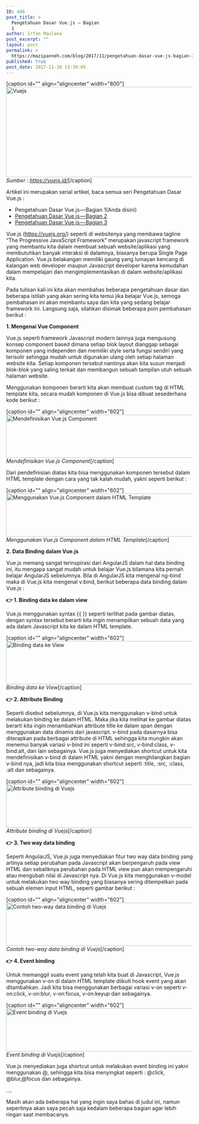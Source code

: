 ```yaml
---
ID: 446
post_title: >
  Pengetahuan Dasar Vue.js — Bagian
  1
author: Irfan Maulana
post_excerpt: ""
layout: post
permalink: >
  https://mazipanneh.com/blog/2017/11/pengetahuan-dasar-vue-js-bagian-1/
published: true
post_date: 2017-11-10 13:39:05
---
```

[caption id="" align="aligncenter" width="800"]<img src="https://cdn-images-1.medium.com/max/800/1*TLIHVxC4s25LX9Fls8QZrA.png" alt="Vuejs" width="800" height="243" /> <em>Sumber : https://vuejs.id/</em>[/caption]

Artikel ini merupakan serial artikel, baca semua seri Pengetahuan Dasar Vue.js :

<ul>
    <li>Pengetahuan Dasar Vue.js — Bagian 1(Anda disini)</li>
    <li><a href="https://mazipanneh.com/blog/2017/11/pengetahuan-dasar-vue-js-bagian-2/" target="_blank" rel="noopener">Pengetahuan Dasar Vue.js — Bagian 2</a></li>
    <li><a href="https://mazipanneh.com/blog/2017/11/pengetahuan-dasar-vue-js-bagian-3/" target="_blank" rel="noopener">Pengetahuan Dasar Vue.js — Bagian 3</a></li>
</ul>

Vue.js (https://vuejs.org/) seperti di websitenya yang membawa tagline “The Progressive JavaScript Framework” merupakan javascript framework yang membantu kita dalam membuat sebuah website/aplikasi yang membutuhkan banyak interaksi di dalamnya, biasanya berupa Single Page Application. Vue.js belakangan memiliki gaung yang lumayan kencang di kalangan web developer maupun Javascript developer karena kemudahan dalam mempelajari dan mengimplementasikan di dalam website/aplikasi kita.

Pada tulisan kali ini kita akan membahas beberapa pengetahuan dasar dan beberapa istilah yang akan sering kita temui jika belajar Vue.js, semoga pembahasan ini akan membantu saya dan kita yang sedang belajar framework ini.
Langsung saja, silahkan disimak beberapa poin pembahasan berikut :

<strong>1. Mengenai Vue Component</strong>

Vue.js seperti framework Javascript modern lainnya juga mengusung konsep component based dimana setiap blok layout dianggap sebagai komponen yang independen dan memiliki style serta fungsi sendiri yang terisolir sehingga mudah untuk digunakan ulang oleh setiap halaman website kita. Setiap komponen tersebut nantinya akan kita susun menjadi blok-blok yang saling terkait dan membangun sebuah tampilan utuh sebuah halaman website.

Menggunakan komponen berarti kita akan membuat custom tag di HTML template kita, secara mudah komponen di Vue.js bisa dibuat sesederhana kode berikut :

[caption id="" align="aligncenter" width="602"]<img src="https://cdn-images-1.medium.com/max/800/1*UrS8uYY_ud6HnUKVbgPaFg.png" alt="Mendefinisikan Vue.js Component" width="602" height="116" /> <em>Mendefinisikan Vue.js Component</em>[/caption]

Dari pendefinisian diatas kita bisa menggunakan komponen tersebut dalam HTML template dengan cara yang tak kalah mudah, yakni seperti berikut :

[caption id="" align="aligncenter" width="602"]<img src="https://cdn-images-1.medium.com/max/800/1*VE7izWNyCw8OwS4ECyxGGA.png" alt="Menggunakan Vue.js Component dalam HTML Template" width="602" height="116" /> <em>Menggunakan Vue.js Component dalam HTML Template</em>[/caption]

<strong>2. Data Binding dalam Vue.js</strong>

Vue.js memang sangat terinspirasi dari AngularJS dalam hal data binding ini, itu mengapa sangat mudah untuk belajar Vue.js bilamana kita pernah belajar AngularJS sebelumnya. Bila di AngularJS kita mengenal ng-bind maka di Vue.js kita mengenal v:bind, berikut beberapa data binding dalam Vue.js :

<strong>&#x1f449; 1. Binding data ke dalam view</strong>

Vue.js menggunakan syntax {{ }} seperti terlihat pada gambar diatas, dengan syntax tersebut berarti kita ingin menampilkan sebuah data yang ada dalam Javascript kita ke dalam HTML template.

[caption id="" align="aligncenter" width="602"]<img src="https://cdn-images-1.medium.com/max/800/1*24isMnRrGBh8ZLkAnkxIeA.png" alt="Binding data ke View" width="602" height="116" /> <em>Binding data ke View</em>[/caption]

<strong>&#x1f449; 2. Attribute Binding</strong>

Seperti disebut sebelumnya, di Vue.js kita menggunakan v-bind untuk melakukan binding ke dalam HTML. Maka jika kita melihat ke gambar diatas berarti kita ingin menambahkan attribute title ke dalam span dengan menggunakan data dinamis dari javascript. v-bind pada dasarnya bisa diterapkan pada berbagai attribute di HTML sehingga kita mungkin akan menemui banyak variasi v-bind ini seperti v-bind:src, v-bind:class, v-bind:alt, dan lain sebagainya. 
Vue.js juga menyediakan shortcut untuk kita mendefinisikan v-bind di dalam HTML yakni dengan menghilangkan bagian v-bind nya, jadi kita bisa menggunakan shortcut seperti :title, :src, :class, :alt dan sebagainya.

[caption id="" align="aligncenter" width="602"]<img src="https://cdn-images-1.medium.com/max/800/1*mSVRJZ1aNZc4CAh3P697Og.png" alt="Attribute binding di Vuejs" width="602" height="116" /> <em>Attribute binding di Vuejs</em>[/caption]

<strong>&#x1f449; 3. Two way data binding</strong>

Seperti AngularJS, Vue.js juga menyediakan fitur two way data binding yang artinya setiap perubahan pada Javascript akan berpengaruh pada view HTML dan sebaliknya perubahan pada HTML view pun akan mempengaruhi atau mengubah nilai di Javascript nya.
Di Vue.js kita menggunakan v-model untuk melakukan two way binding yang biasanya sering ditempelkan pada sebuah elemen input HTML, seperti gambar berikut :

[caption id="" align="aligncenter" width="602"]<img src="https://cdn-images-1.medium.com/max/800/1*gR8ZMoqTliJLwY7V-3prZA.png" alt="Contoh two-way data binding di Vuejs" width="602" height="116" /> <em>Contoh two-way data binding di Vuejs</em>[/caption]

<strong>&#x1f449; 4. Event binding</strong>

Untuk memanggil suatu event yang telah kita buat di Javascript, Vue.js menggunakan v-on di dalam HTML template diikuti hook event yang akan ditambahkan. Jadi kita bisa menggunakan berbagai variasi v-on seperti v-on:click, v-on:blur, v-on:focus, v-on:keyup dan sebagainya.

[caption id="" align="aligncenter" width="602"]<img src="https://cdn-images-1.medium.com/max/800/1*LhxPyR8mv0Cf5zjPf0XlRQ.png" alt="Event binding di Vuejs" width="602" height="116" /> <em>Event binding di Vuejs</em>[/caption]

Vue.js menyediakan juga shortcut untuk melakukan event binding ini yakni menggunakan @, sehingga kita bisa menyingkat seperti : @click, @blur,@focus dan sebagainya.

....

Masih akan ada beberapa hal yang ingin saya bahas di judul ini, namun sepertinya akan saya pecah saja kedalam beberapa bagian agar lebih ringan saat membacanya.